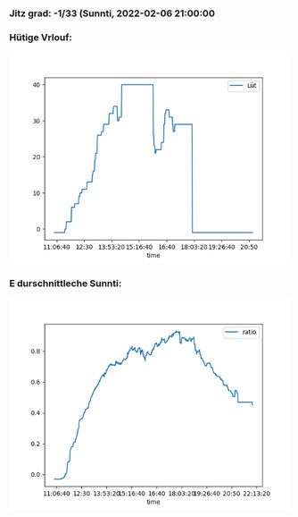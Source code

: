 ### Jitz grad: -1/33 (Sunnti, 2022-02-06 21:00:00

### Hütige Vrlouf:
![Graph](Today.png)

### E durschnittleche Sunnti:
![Graph](Sunnti.png)